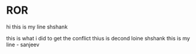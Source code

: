 # ROR
hi this is my line shshank


this is what i did to get the conflict thius is decond loine shshank
this is my line - sanjeev


